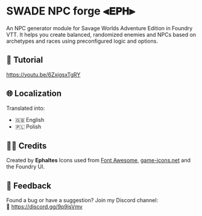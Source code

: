 # SWADE NPC forge ⫷𝗘𝗣𝗛⫸

An NPC generator module for Savage Worlds Adventure Edition in Foundry VTT.
It helps you create balanced, randomized enemies and NPCs based on archetypes and races using preconfigured logic and options.

## 🎥 Tutorial

https://youtu.be/6ZxigsxTgRY

## 🌐 Localization

Translated into:
- 🇬🇧 English
- 🇵🇱 Polish

## 👨‍💻 Credits

Created by **Ephaltes** 
Icons used from [Font Awesome](https://fontawesome.com/), [game-icons.net](https://game-icons.net/) and the Foundry UI.

## 💬 Feedback

Found a bug or have a suggestion? Join my Discord channel:  
🔗 https://discord.gg/9p9jsVmv
